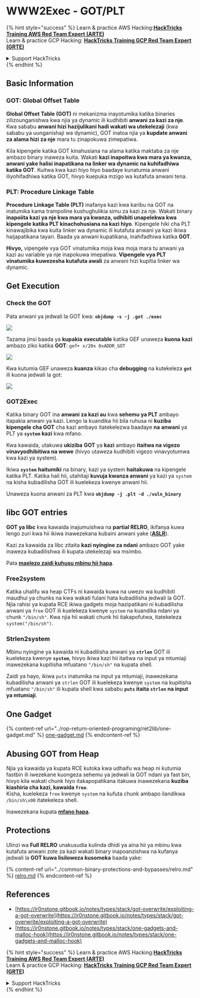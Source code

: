 # WWW2Exec - GOT/PLT

{% hint style="success" %}
Learn & practice AWS Hacking:<img src="/.gitbook/assets/arte.png" alt="" data-size="line">[**HackTricks Training AWS Red Team Expert (ARTE)**](https://training.hacktricks.xyz/courses/arte)<img src="/.gitbook/assets/arte.png" alt="" data-size="line">\
Learn & practice GCP Hacking: <img src="/.gitbook/assets/grte.png" alt="" data-size="line">[**HackTricks Training GCP Red Team Expert (GRTE)**<img src="/.gitbook/assets/grte.png" alt="" data-size="line">](https://training.hacktricks.xyz/courses/grte)

<details>

<summary>Support HackTricks</summary>

* Check the [**subscription plans**](https://github.com/sponsors/carlospolop)!
* **Join the** 💬 [**Discord group**](https://discord.gg/hRep4RUj7f) or the [**telegram group**](https://t.me/peass) or **follow** us on **Twitter** 🐦 [**@hacktricks\_live**](https://twitter.com/hacktricks\_live)**.**
* **Share hacking tricks by submitting PRs to the** [**HackTricks**](https://github.com/carlospolop/hacktricks) and [**HackTricks Cloud**](https://github.com/carlospolop/hacktricks-cloud) github repos.

</details>
{% endhint %}

## **Basic Information**

### **GOT: Global Offset Table**

**Global Offset Table (GOT)** ni mekanizma inayotumika katika binaries zilizounganishwa kwa njia ya dynamic ili kudhibiti **anwani za kazi za nje**. Kwa sababu **anwani hizi hazijulikani hadi wakati wa utekelezaji** (kwa sababu ya uunganishaji wa dynamic), GOT inatoa njia ya **kupdate anwani za alama hizi za nje** mara tu zinapokuwa zimepatiwa.

Kila kipengele katika GOT kinahusiana na alama katika maktaba za nje ambazo binary inaweza kuita. Wakati **kazi inapoitwa kwa mara ya kwanza, anwani yake halisi inapatikana na linker wa dynamic na kuhifadhiwa katika GOT**. Kuitwa kwa kazi hiyo hiyo baadaye kunatumia anwani iliyohifadhiwa katika GOT, hivyo kuepuka mzigo wa kutafuta anwani tena.

### **PLT: Procedure Linkage Table**

**Procedure Linkage Table (PLT)** inafanya kazi kwa karibu na GOT na inatumika kama trampoline kushughulikia simu za kazi za nje. Wakati binary **inapoiita kazi ya nje kwa mara ya kwanza, udhibiti unapelekwa kwa kipengele katika PLT kinachohusiana na kazi hiyo**. Kipengele hiki cha PLT kinawajibika kwa kuita linker wa dynamic ili kutafuta anwani ya kazi ikiwa haijapatikana tayari. Baada ya anwani kupatikana, inahifadhiwa katika **GOT**.

**Hivyo,** vipengele vya GOT vinatumika moja kwa moja mara tu anwani ya kazi au variable ya nje inapokuwa imepatiwa. **Vipengele vya PLT vinatumika kuwezesha kutafuta awali** za anwani hizi kupitia linker wa dynamic.

## Get Execution

### Check the GOT

Pata anwani ya jedwali la GOT kwa: **`objdump -s -j .got ./exec`**

![](<../../.gitbook/assets/image (121).png>)

Tazama jinsi baada ya **kupakia** **executable** katika GEF unaweza **kuona** **kazi** ambazo ziko katika **GOT**: `gef➤ x/20x 0xADDR_GOT`

![](<../../.gitbook/assets/image (620) (1) (1) (1) (1) (1) (1) (1) (1) (1) (1) (1) (1) (1) (1) (1) (1) (1) (1) (1) (1) (1) (1) (1) (1) (1) (1) (1) (1) (1) (1) (1) (1) (1) (1) (1) (2) (2) (2).png>)

Kwa kutumia GEF unaweza **kuanza** kikao cha **debugging** na kutekeleza **`got`** ili kuona jedwali la got:

![](<../../.gitbook/assets/image (496).png>)

### GOT2Exec

Katika binary GOT ina **anwani za kazi au** kwa **sehemu ya PLT** ambayo itapakia anwani ya kazi. Lengo la kuandika hii bila ruhusa ni **kuziba kipengele cha GOT** cha kazi ambayo itatekelezwa baadaye **na** **anwani** ya PLT ya **`system`** **kazi** kwa mfano.

Kwa kawaida, utakuwa **ukiziba** **GOT** ya **kazi** ambayo **itaitwa na vigezo vinavyodhibitiwa na wewe** (hivyo utaweza kudhibiti vigezo vinavyotumwa kwa kazi ya system).

Ikiwa **`system`** **haitumiki** na binary, kazi ya system **haitakuwa** na kipengele katika PLT. Katika hali hii, utahitaji **kuvuja kwanza anwani** ya kazi ya `system` na kisha kubadilisha GOT ili kuelekeza kwenye anwani hii.

Unaweza kuona anwani za PLT kwa **`objdump -j .plt -d ./vuln_binary`**

## libc GOT entries

**GOT ya libc** kwa kawaida inajumuishwa na **partial RELRO**, ikifanya kuwa lengo zuri kwa hii ikiwa inawezekana kubaini anwani yake ([**ASLR**](../common-binary-protections-and-bypasses/aslr/)).

Kazi za kawaida za libc zitaita **kazi nyingine za ndani** ambazo GOT yake inaweza kubadilishwa ili kupata utekelezaji wa msimbo.

Pata [**maelezo zaidi kuhusu mbinu hii hapa**](https://github.com/nobodyisnobody/docs/blob/main/code.execution.on.last.libc/README.md#1---targetting-libc-got-entries).

### **Free2system**

Katika uhalifu wa heap CTFs ni kawaida kuwa na uwezo wa kudhibiti maudhui ya chunks na kwa wakati fulani hata kubadilisha jedwali la GOT. Njia rahisi ya kupata RCE ikiwa gadgets moja hazipatikani ni kubadilisha anwani ya `free` GOT ili kuelekeza kwenye `system` na kuandika ndani ya chunk `"/bin/sh"`. Kwa njia hii wakati chunk hii itakapofutwa, itatekeleza `system("/bin/sh")`.

### **Strlen2system**

Mbinu nyingine ya kawaida ni kubadilisha anwani ya **`strlen`** GOT ili kuelekeza kwenye **`system`**, hivyo ikiwa kazi hii itaitwa na input ya mtumiaji inawezekana kupitisha mfuatano `"/bin/sh"` na kupata shell.

Zaidi ya hayo, ikiwa `puts` inatumika na input ya mtumiaji, inawezekana kubadilisha anwani ya `strlen` GOT ili kuelekeza kwenye `system` na kupitisha mfuatano `"/bin/sh"` ili kupata shell kwa sababu **`puts` itaita `strlen` na input ya mtumiaji**.

## **One Gadget**

{% content-ref url="../rop-return-oriented-programing/ret2lib/one-gadget.md" %}
[one-gadget.md](../rop-return-oriented-programing/ret2lib/one-gadget.md)
{% endcontent-ref %}

## **Abusing GOT from Heap**

Njia ya kawaida ya kupata RCE kutoka kwa udhaifu wa heap ni kutumia fastbin ili iwezekane kuongeza sehemu ya jedwali la GOT ndani ya fast bin, hivyo kila wakati chunk hiyo itakapopatikana itakuwa inawezekana **kuziba kiashiria cha kazi, kawaida `free`**.\
Kisha, kuelekeza `free` kwenye `system` na kufuta chunk ambapo ilandikwa `/bin/sh\x00` itatekeleza shell.

Inawezekana kupata [**mfano hapa**](https://ctf-wiki.mahaloz.re/pwn/linux/glibc-heap/chunk\_extend\_overlapping/#hitcon-trainging-lab13)**.**

## **Protections**

Ulinzi wa **Full RELRO** unakusudia kulinda dhidi ya aina hii ya mbinu kwa kutafuta anwani zote za kazi wakati binary inapoanzishwa na kufanya jedwali la **GOT kuwa lisiloweza kusomeka** baada yake:

{% content-ref url="../common-binary-protections-and-bypasses/relro.md" %}
[relro.md](../common-binary-protections-and-bypasses/relro.md)
{% endcontent-ref %}

## References

* [https://ir0nstone.gitbook.io/notes/types/stack/got-overwrite/exploiting-a-got-overwrite](https://ir0nstone.gitbook.io/notes/types/stack/got-overwrite/exploiting-a-got-overwrite)
* [https://ir0nstone.gitbook.io/notes/types/stack/one-gadgets-and-malloc-hook](https://ir0nstone.gitbook.io/notes/types/stack/one-gadgets-and-malloc-hook)

{% hint style="success" %}
Learn & practice AWS Hacking:<img src="/.gitbook/assets/arte.png" alt="" data-size="line">[**HackTricks Training AWS Red Team Expert (ARTE)**](https://training.hacktricks.xyz/courses/arte)<img src="/.gitbook/assets/arte.png" alt="" data-size="line">\
Learn & practice GCP Hacking: <img src="/.gitbook/assets/grte.png" alt="" data-size="line">[**HackTricks Training GCP Red Team Expert (GRTE)**<img src="/.gitbook/assets/grte.png" alt="" data-size="line">](https://training.hacktricks.xyz/courses/grte)

<details>

<summary>Support HackTricks</summary>

* Check the [**subscription plans**](https://github.com/sponsors/carlospolop)!
* **Join the** 💬 [**Discord group**](https://discord.gg/hRep4RUj7f) or the [**telegram group**](https://t.me/peass) or **follow** us on **Twitter** 🐦 [**@hacktricks\_live**](https://twitter.com/hacktricks\_live)**.**
* **Share hacking tricks by submitting PRs to the** [**HackTricks**](https://github.com/carlospolop/hacktricks) and [**HackTricks Cloud**](https://github.com/carlospolop/hacktricks-cloud) github repos.

</details>
{% endhint %}
